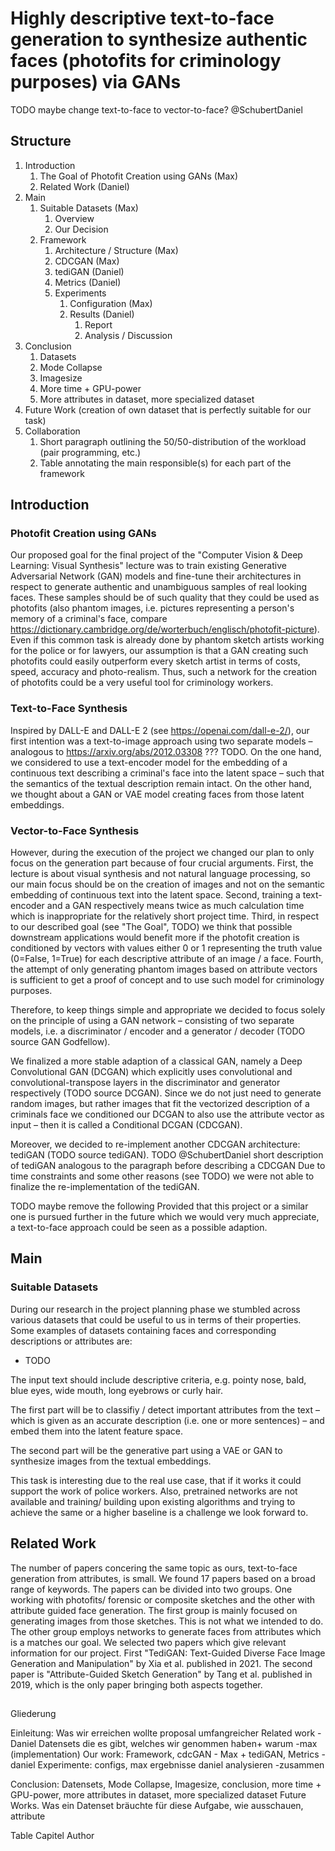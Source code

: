 # Highly descriptive text-to-face generation to synthesize authentic faces (photofits for criminology purposes) via GANs

TODO maybe change text-to-face to vector-to-face? @SchubertDaniel

## Structure

1. Introduction
   1. The Goal of Photofit Creation using GANs (Max)
   2. Related Work (Daniel)
2. Main
   1. Suitable Datasets (Max)
      1. Overview
      2. Our Decision
   2. Framework
      1. Architecture / Structure (Max)
      2. CDCGAN (Max)
      3. tediGAN (Daniel)
      4. Metrics (Daniel)
      5. Experiments
         1. Configuration (Max)
         2. Results (Daniel)
            1. Report
            2. Analysis / Discussion
3. Conclusion
   1. Datasets
   2. Mode Collapse
   3. Imagesize
   4. More time + GPU-power
   5. More attributes in dataset, more specialized dataset
4. Future Work (creation of own dataset that is perfectly suitable for our task)
5. Collaboration
   1. Short paragraph outlining the 50/50-distribution of the workload (pair programming, etc.)
   2. Table annotating the main responsible(s) for each part of the framework

## Introduction

### Photofit Creation using GANs

Our proposed goal for the final project of the "Computer Vision & Deep Learning: Visual Synthesis" lecture was to train 
existing Generative Adversarial Network (GAN) models and fine-tune their architectures in respect to generate authentic
and unambiguous samples of real looking faces. These samples should be of such quality that they could be used as
photofits (also phantom images, i.e. pictures representing a person's memory of a criminal's face, compare 
https://dictionary.cambridge.org/de/worterbuch/englisch/photofit-picture). Even if this common task is already done
by phantom sketch artists working for the police or for lawyers, our assumption is that a GAN creating such photofits
could easily outperform every sketch artist in terms of costs, speed, accuracy and photo-realism. Thus, such a network
for the creation of photofits could be a very useful tool for criminology workers.

### Text-to-Face Synthesis

Inspired by DALL-E and DALL-E 2 (see https://openai.com/dall-e-2/), our first intention was a text-to-image approach
using two separate models – analogous to https://arxiv.org/abs/2012.03308 ??? TODO. On the one hand, we considered to
use a text-encoder model for the embedding of a continuous text describing a criminal's face into the latent space –
such that the semantics of the textual description remain intact. On the other hand, we thought about a GAN or VAE model
creating faces from those latent embeddings.

### Vector-to-Face Synthesis

However, during the execution of the project we changed our plan to only focus on the generation part because of four
crucial arguments. First, the lecture is about visual synthesis and not natural language processing, so our main focus
should be on the creation of images and not on the semantic embedding of continuous text into the latent space.
Second, training a text-encoder and a GAN respectively means twice as much calculation time which is inappropriate for
the relatively short project time. Third, in respect to our described goal (see "The Goal", TODO) we think that possible
downstream applications would benefit more if the photofit creation is conditioned by vectors with values either 0 or 1
representing the truth value (0=False, 1=True) for each descriptive attribute of an image / a face. Fourth, the attempt
of only generating phantom images based on attribute vectors is sufficient to get a proof of concept and to use such 
model for criminology purposes.

Therefore, to keep things simple and appropriate we decided to focus solely on the principle of using a GAN network –
consisting of two separate models, i.e. a discriminator / encoder and a generator / decoder (TODO source GAN Godfellow).

We finalized a more stable adaption of a classical GAN, namely a Deep Convolutional GAN (DCGAN) which explicitly  uses
convolutional and convolutional-transpose layers in the discriminator and generator respectively (TODO source DCGAN).
Since we do not just need to generate random images, but rather images that fit the vectorized description of
a criminals face we conditioned our DCGAN to also use the attribute vector as input – then it is called a Conditional
DCGAN (CDCGAN).

Moreover, we decided to re-implement another CDCGAN architecture: tediGAN (TODO source tediGAN).
TODO @SchubertDaniel short description of tediGAN analogous to the paragraph before describing a CDCGAN
Due to time constraints and some other reasons (see TODO) we were not able to finalize the re-implementation of the
tediGAN.

TODO maybe remove the following
Provided that this project or a similar one is pursued further in the future which we would very
much appreciate, a text-to-face approach could be seen as a possible adaption.

## Main

### Suitable Datasets

During our research in the project planning phase we stumbled across various datasets that could be useful to us in
terms of their properties. Some examples of datasets containing faces and corresponding descriptions or attributes are:

- TODO

The input text should include descriptive criteria,
e.g. pointy nose, bald, blue eyes, wide mouth, long eyebrows or curly hair.

The first part will be to classifiy / detect important attributes from the text – which is given as an accurate description (i.e. one or more sentences) – and embed them into the latent feature space.

The second part will be the generative part using a VAE or GAN to synthesize images from the textual embeddings.

This task is interesting due to the real use case, that if it works it could support the work of police workers. Also, pretrained networks are not available and training/ building upon existing algorithms and trying to achieve the same or a higher baseline is a challenge we look forward to.


## Related Work
The number of papers concering the same topic as ours, text-to-face generation from attributes, is small. We found 17 papers based on a broad range of keywords. 
The papers can be divided into two groups. One working with photofits/ forensic or composite sketches and the other with attribute guided face generation.
The first group is mainly focused on generating images from those sketches. This is not what we intended to do. 
The other group employs networks to generate faces from attributes which is a matches our goal.
We selected two papers which give relevant information for our project. First "TediGAN: Text-Guided Diverse Face Image Generation and Manipulation" by Xia et al. published in 2021. The second paper is "Attribute-Guided Sketch Generation" by Tang et al. published in 2019, which is the only paper bringing both aspects together.


## 


Gliederung

Einleitung: Was wir erreichen wollte proposal umfangreicher
Related work -Daniel
Datensets die es gibt, welches wir genommen haben+ warum -max
(implementation) Our work: 
    Framework, cdcGAN - Max
    + tediGAN, Metrics -daniel
Experimente: 
        configs, max
            ergebnisse daniel
            analysieren -zusammen

Conclusion:
    Datensets, 
    Mode Collapse, 
    Imagesize, 
    conclusion, 
    more time + GPU-power, 
    more attributes in dataset, more specialized dataset 
Future Works.
    Was ein Datenset bräuchte für diese Aufgabe, wie ausschauen, attribute

Table 
    Capitel Author